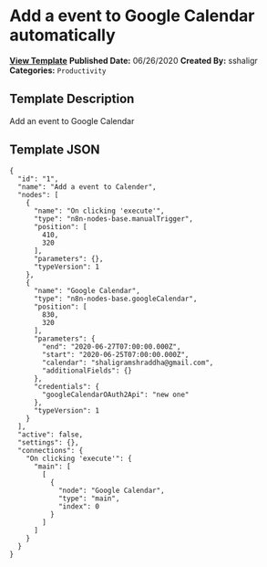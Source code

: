 # Add a event to Google Calendar automatically

**[View Template](https://n8n.io/workflows/427-/)**  **Published Date:** 06/26/2020  **Created By:** sshaligr  **Categories:** `Productivity`  

## Template Description

Add an event to Google Calendar


## Template JSON

```
{
  "id": "1",
  "name": "Add a event to Calender",
  "nodes": [
    {
      "name": "On clicking 'execute'",
      "type": "n8n-nodes-base.manualTrigger",
      "position": [
        410,
        320
      ],
      "parameters": {},
      "typeVersion": 1
    },
    {
      "name": "Google Calendar",
      "type": "n8n-nodes-base.googleCalendar",
      "position": [
        830,
        320
      ],
      "parameters": {
        "end": "2020-06-27T07:00:00.000Z",
        "start": "2020-06-25T07:00:00.000Z",
        "calendar": "shaligramshraddha@gmail.com",
        "additionalFields": {}
      },
      "credentials": {
        "googleCalendarOAuth2Api": "new one"
      },
      "typeVersion": 1
    }
  ],
  "active": false,
  "settings": {},
  "connections": {
    "On clicking 'execute'": {
      "main": [
        [
          {
            "node": "Google Calendar",
            "type": "main",
            "index": 0
          }
        ]
      ]
    }
  }
}
```
